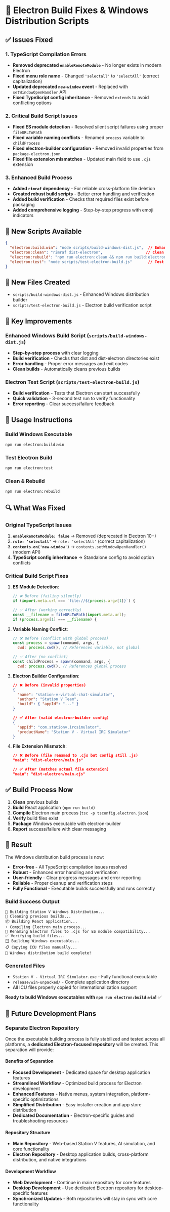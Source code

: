 # 🔧 Electron Build Fixes & Windows Distribution Scripts

## ✅ **Issues Fixed**

### 1. **TypeScript Compilation Errors**
- **Removed deprecated `enableRemoteModule`** - No longer exists in modern Electron
- **Fixed menu role name** - Changed `'selectall'` to `'selectAll'` (correct capitalization)
- **Updated deprecated `new-window` event** - Replaced with `setWindowOpenHandler` API
- **Fixed TypeScript config inheritance** - Removed `extends` to avoid conflicting options

### 2. **Critical Build Script Issues**
- **Fixed ES module detection** - Resolved silent script failures using proper `fileURLToPath`
- **Fixed variable naming conflicts** - Renamed `process` variable to `childProcess`
- **Fixed electron-builder configuration** - Removed invalid properties from `package-electron.json`
- **Fixed file extension mismatches** - Updated main field to use `.cjs` extension

### 3. **Enhanced Build Process**
- **Added `rimraf` dependency** - For reliable cross-platform file deletion
- **Created robust build scripts** - Better error handling and verification
- **Added build verification** - Checks that required files exist before packaging
- **Added comprehensive logging** - Step-by-step progress with emoji indicators

## 🚀 **New Scripts Available**

```json
{
  "electron:build:win": "node scripts/build-windows-dist.js",  // Enhanced Windows build
  "electron:clean": "rimraf dist-electron",                   // Clean build artifacts
  "electron:rebuild": "npm run electron:clean && npm run build:electron", // Clean rebuild
  "electron:test": "node scripts/test-electron-build.js"       // Test Electron startup
}
```

## 📁 **New Files Created**

- `scripts/build-windows-dist.js` - Enhanced Windows distribution builder
- `scripts/test-electron-build.js` - Electron build verification script

## 🔧 **Key Improvements**

### **Enhanced Windows Build Script (`scripts/build-windows-dist.js`)**
- **Step-by-step process** with clear logging
- **Build verification** - Checks that dist and dist-electron directories exist
- **Error handling** - Proper error messages and exit codes
- **Clean builds** - Automatically cleans previous builds

### **Electron Test Script (`scripts/test-electron-build.js`)**
- **Build verification** - Tests that Electron can start successfully
- **Quick validation** - 3-second test run to verify functionality
- **Error reporting** - Clear success/failure feedback

## 🎯 **Usage Instructions**

### **Build Windows Executable**
```bash
npm run electron:build:win
```

### **Test Electron Build**
```bash
npm run electron:test
```

### **Clean & Rebuild**
```bash
npm run electron:rebuild
```

## 🔍 **What Was Fixed**

### **Original TypeScript Issues**
1. **`enableRemoteModule: false`** → Removed (deprecated in Electron 10+)
2. **`role: 'selectall'`** → `role: 'selectAll'` (correct capitalization)
3. **`contents.on('new-window')`** → `contents.setWindowOpenHandler()` (modern API)
4. **TypeScript config inheritance** → Standalone config to avoid option conflicts

### **Critical Build Script Fixes**
1. **ES Module Detection**:
   ```javascript
   // ❌ Before (failing silently)
   if (import.meta.url === `file://${process.argv[1]}`) {
   
   // ✅ After (working correctly)
   const __filename = fileURLToPath(import.meta.url);
   if (process.argv[1] === __filename) {
   ```

2. **Variable Naming Conflict**:
   ```javascript
   // ❌ Before (conflict with global process)
   const process = spawn(command, args, {
     cwd: process.cwd(), // References variable, not global
   
   // ✅ After (no conflict)
   const childProcess = spawn(command, args, {
     cwd: process.cwd(), // References global process
   ```

3. **Electron Builder Configuration**:
   ```json
   // ❌ Before (invalid properties)
   {
     "name": "station-v-virtual-chat-simulator",
     "author": "Station V Team",
     "build": { "appId": "..." }
   }
   
   // ✅ After (valid electron-builder config)
   {
     "appId": "com.stationv.ircsimulator",
     "productName": "Station V - Virtual IRC Simulator"
   }
   ```

4. **File Extension Mismatch**:
   ```json
   // ❌ Before (file renamed to .cjs but config still .js)
   "main": "dist-electron/main.js"
   
   // ✅ After (matches actual file extension)
   "main": "dist-electron/main.cjs"
   ```

## ✅ **Build Process Now**

1. **Clean** previous builds
2. **Build** React application (`npm run build`)
3. **Compile** Electron main process (`tsc -p tsconfig.electron.json`)
4. **Verify** build files exist
5. **Package** Windows executable with electron-builder
6. **Report** success/failure with clear messaging

## 🎉 **Result**

The Windows distribution build process is now:
- **Error-free** - All TypeScript compilation issues resolved
- **Robust** - Enhanced error handling and verification
- **User-friendly** - Clear progress messages and error reporting
- **Reliable** - Proper cleanup and verification steps
- **Fully Functional** - Executable builds successfully and runs correctly

### **Build Success Output**
```
🚀 Building Station V Windows Distribution...
🧹 Cleaning previous builds...
📦 Building React application...
⚡ Compiling Electron main process...
🔄 Renaming Electron files to .cjs for ES module compatibility...
✅ Verifying build files...
🪟 Building Windows executable...
📋 Copying ICU files manually...
🎉 Windows distribution build complete!
```

### **Generated Files**
- `Station V - Virtual IRC Simulator.exe` - Fully functional executable
- `release/win-unpacked/` - Complete application directory
- All ICU files properly copied for internationalization support

**Ready to build Windows executables with `npm run electron:build:win`!** ✅

## 🚀 **Future Development Plans**

### **Separate Electron Repository**
Once the executable building process is fully stabilized and tested across all platforms, a **dedicated Electron-focused repository** will be created. This separation will provide:

#### **Benefits of Separation**
- **Focused Development** - Dedicated space for desktop application features
- **Streamlined Workflow** - Optimized build process for Electron development  
- **Enhanced Features** - Native menus, system integration, platform-specific optimizations
- **Simplified Distribution** - Easy installer creation and app store distribution
- **Dedicated Documentation** - Electron-specific guides and troubleshooting resources

#### **Repository Structure**
- **Main Repository** - Web-based Station V features, AI simulation, and core functionality
- **Electron Repository** - Desktop application builds, cross-platform distribution, and native integrations

#### **Development Workflow**
- **Web Development** - Continue in main repository for core features
- **Desktop Development** - Use dedicated Electron repository for desktop-specific features
- **Synchronized Updates** - Both repositories will stay in sync with core functionality
